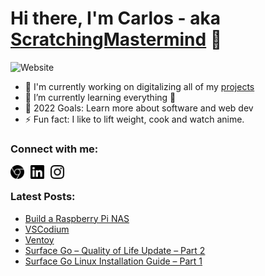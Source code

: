 # Hi there, I'm Carlos - aka [ScratchingMastermind][website] 👋

![Website](https://img.shields.io/website?label=Passivetechie&logo=googlechrome&logoColor=44cc11&style=for-the-badge&url=https%3A%2F%2Fpassivetechie.com%2F)

- 🔭 I'm currently working on digitalizing all of my [projects][website1]
- 🌱 I’m currently learning everything 🤣
- 🥅 2022 Goals: Learn more about software and web dev
- ⚡ Fun fact: I like to lift weight, cook and watch anime.

### Connect with me:

[<img align="left" alt="Website" width="22px" src="./images/google_chrome.svg" style="padding-right:10px;" />][website]
[<img align="left" alt="LinkedIn" width="22px" src="./images/linkedin.svg" style="padding-right:10px;"/>][linkedin]
[<img align="left" alt="Instagram" width="22px" src="./images/instagram.svg" style="padding-right:10px;"/>][instagram]
<br/>

### Latest Posts:

<!-- BLOG-POST-LIST:START -->
- [Build a Raspberry Pi NAS](https://passivetechie.com/build-a-raspberry-pi-nas/)
- [VSCodium](https://passivetechie.com/vscodium/)
- [Ventoy](https://passivetechie.com/ventoy/)
- [Surface Go – Quality of Life Update – Part 2](https://passivetechie.com/surface-go-quality-of-life-update-part-2/)
- [Surface Go Linux Installation Guide – Part 1](https://passivetechie.com/surface-go-linux-installation-guide-part-1/)
<!-- BLOG-POST-LIST:END -->

<!-- Definitions -->

[website]: https://passivetechie.com/
[website1]: https://passivetechie.com/projects/
[linkedin]: https://linkedin.com/in/jcarlosbernardo
[instagram]: https://instagram.com/scratchin_mastermind
